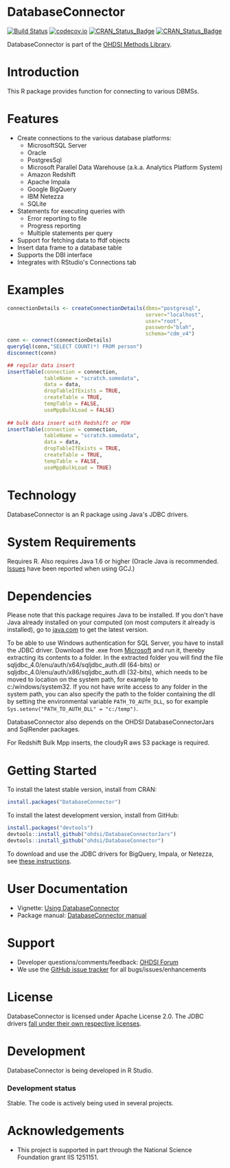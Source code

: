 DatabaseConnector
=================

[![Build Status](https://travis-ci.org/OHDSI/DatabaseConnector.svg?branch=master)](https://travis-ci.org/OHDSI/DatabaseConnector)
[![codecov.io](https://codecov.io/github/OHDSI/DatabaseConnector/coverage.svg?branch=master)](https://codecov.io/github/OHDSI/DatabaseConnector?branch=master)
[![CRAN_Status_Badge](http://www.r-pkg.org/badges/version/DatabaseConnector)](https://cran.r-project.org/package=DatabaseConnector)
[![CRAN_Status_Badge](http://cranlogs.r-pkg.org/badges/DatabaseConnector)](https://cran.r-project.org/package=DatabaseConnector)

DatabaseConnector is part of the [OHDSI Methods Library](https://ohdsi.github.io/MethodsLibrary).

Introduction
============
This R package provides function for connecting to various DBMSs. 

Features
========
- Create connections to the various database platforms:
  - MicrosoftSQL Server
  - Oracle
  - PostgresSql
  - Microsoft Parallel Data Warehouse (a.k.a. Analytics Platform System)
  - Amazon Redshift
  - Apache Impala
  - Google BigQuery
  - IBM Netezza
  - SQLite
- Statements for executing queries with 
  - Error reporting to file
  - Progress reporting
  - Multiple statements per query
- Support for fetching data to ffdf objects
- Insert data frame to a database table
- Supports the DBI interface
- Integrates with RStudio's Connections tab

Examples
========
```r
connectionDetails <- createConnectionDetails(dbms="postgresql", 
                                             server="localhost",
                                             user="root",
                                             password="blah",
                                             schema="cdm_v4")
conn <- connect(connectionDetails)
querySql(conn,"SELECT COUNT(*) FROM person")
disconnect(conn)
```

```r
## regular data insert
insertTable(connection = connection, 
            tableName = "scratch.somedata", 
            data = data, 
            dropTableIfExists = TRUE, 
            createTable = TRUE, 
            tempTable = FALSE, 
            useMppBulkLoad = FALSE)
            
## bulk data insert with Redshift or PDW
insertTable(connection = connection, 
            tableName = "scratch.somedata", 
            data = data, 
            dropTableIfExists = TRUE, 
            createTable = TRUE, 
            tempTable = FALSE, 
            useMppBulkLoad = TRUE)
```

Technology
============
DatabaseConnector is an R package using Java's JDBC drivers. 

System Requirements
===================
Requires R. Also requires Java 1.6 or higher (Oracle Java is recommended. [Issues](https://github.com/OHDSI/DatabaseConnector/issues/8) have been reported when using GCJ.) 

Dependencies
============
Please note that this package requires Java to be installed. If you don't have Java already installed on your computed (on most computers it already is installed), go to [java.com](http://java.com) to get the latest version.

To be able to use Windows authentication for SQL Server, you have to install the JDBC driver. Download the .exe from [Microsoft](http://www.microsoft.com/en-us/download/details.aspx?displaylang=en&id=11774) and run it, thereby extracting its contents to a folder. In the extracted folder you will find the file sqljdbc_4.0/enu/auth/x64/sqljdbc_auth.dll (64-bits) or sqljdbc_4.0/enu/auth/x86/sqljdbc_auth.dll (32-bits), which needs to be moved to location on the system path, for example to c:/windows/system32. If you not have write access to any folder in the system path, you can also specify the path to the folder containing the dll by setting the environmental variable `PATH_TO_AUTH_DLL`, so for example `Sys.setenv("PATH_TO_AUTH_DLL" = "c:/temp")`.

DatabaseConnector also depends on the OHDSI DatabaseConnectorJars and SqlRender packages.

For Redshift Bulk Mpp inserts, the cloudyR aws S3 package is required.

Getting Started
===============
To install the latest stable version, install from CRAN:

```r
install.packages("DatabaseConnector")
```
  
  
To install the latest development version, install from GitHub:

```r
install.packages("devtools")
devtools::install_github("ohdsi/DatabaseConnectorJars")
devtools::install_github("ohdsi/DatabaseConnector")
```

To download and use the JDBC drivers for BigQuery, Impala, or Netezza, see [these instructions](http://ohdsi.github.io/DatabaseConnector/reference/jdbcDrivers.html).

User Documentation
==================
* Vignette: [Using DatabaseConnector](https://github.com/OHDSI/DatabaseConnector/raw/master/inst/doc/UsingDatabaseConnector.pdf)
* Package manual: [DatabaseConnector manual](https://raw.githubusercontent.com/OHDSI/DatabaseConnector/master/extras/DatabaseConnector.pdf) 

Support
=======
* Developer questions/comments/feedback: <a href="http://forums.ohdsi.org/c/developers">OHDSI Forum</a>
* We use the <a href="https://github.com/OHDSI/DatabaseConnector/issues">GitHub issue tracker</a> for all bugs/issues/enhancements

License
=======
DatabaseConnector is licensed under Apache License 2.0. The JDBC drivers [fall under their own respective licenses](https://raw.githubusercontent.com/OHDSI/DatabaseConnector/master/inst/COPYRIGHTS).

Development
===========
DatabaseConnector is being developed in R Studio.

### Development status

Stable. The code is actively being used in several projects.


# Acknowledgements
- This project is supported in part through the National Science Foundation grant IIS 1251151.

